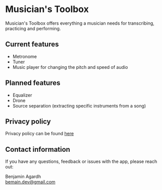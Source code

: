# Musician's Toolbox

Musician's Toolbox offers everything a musician needs for transcribing, practicing and performing. 

## Current features
- Metronome
- Tuner
- Music player for changing the pitch and speed of audio

## Planned features
- Equalizer
- Drone
- Source separation (extracting specific instruments from a song)

## Privacy policy
Privacy policy can be found [here](https://github.com/BeMain/musbx/blob/master/PRIVACY_POLICY.md)

## Contact information
If you have any questions, feedback or issues with the app, please reach out:

Benjamin Agardh \
bemain.dev@gmail.com
